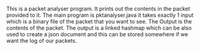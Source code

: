 This is a packet analyser program. It prints out the contents in the packet provided to it.
The main program is pktanalyser.java it takes exactly 1 input which is a binary file of the packet that you want to see.
The Output is the contents of the packet.
The output is a linked hashmap which can be also used to create a json document and this can be stored somewhere if we want the log of our packets.